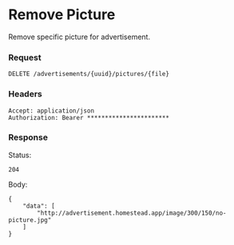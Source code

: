 # Remove Picture
Remove specific picture for advertisement.

### Request
```
DELETE /advertisements/{uuid}/pictures/{file}
```

### Headers
```
Accept: application/json
Authorization: Bearer ***********************
```

### Response
Status:
```
204
```
Body:
```
{
    "data": [
        "http://advertisement.homestead.app/image/300/150/no-picture.jpg"
    ]
}
```